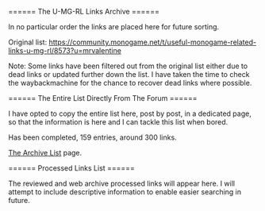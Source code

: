 ====== The U-MG-RL Links Archive ======

In no particular order the links are placed here for future sorting.

Original list: https://community.monogame.net/t/useful-monogame-related-links-u-mg-rl/8573?u=mrvalentine

Note: Some links have been filtered out from the original list either due to dead links or updated further down the list. I have taken the time to check the waybackmachine for the chance to recover dead links where possible.

====== The Entire List Directly From The Forum ======

I have opted to copy the entire list here, post by post, in a dedicated page, so that the information is here and I can tackle this list when bored.

Has been completed, 159 entries, around 300 links.

[The Archive List](the_archive_list.md) page.

====== Processed Links List ======

The reviewed and web archive processed links will appear here.
I will attempt to include descriptive information to enable easier searching in future.